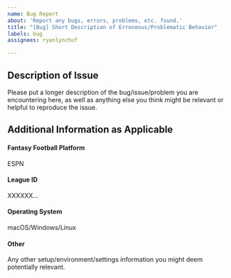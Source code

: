 ```yaml
---
name: Bug Report
about: 'Report any bugs, errors, problems, etc. found.'
title: "[Bug] Short Description of Erroneous/Problematic Behavior"
labels: bug
assignees: ryanlynchuf

---
```


## Description of Issue
Please put a longer description of the bug/issue/problem you are encountering here, as well as anything else you think might be relevant or helpful to reproduce the issue.

## Additional Information as Applicable

#### Fantasy Football Platform
ESPN

#### League ID
XXXXXX...

#### Operating System
macOS/Windows/Linux

#### Other
Any other setup/environment/settings information you might deem potentially relevant.